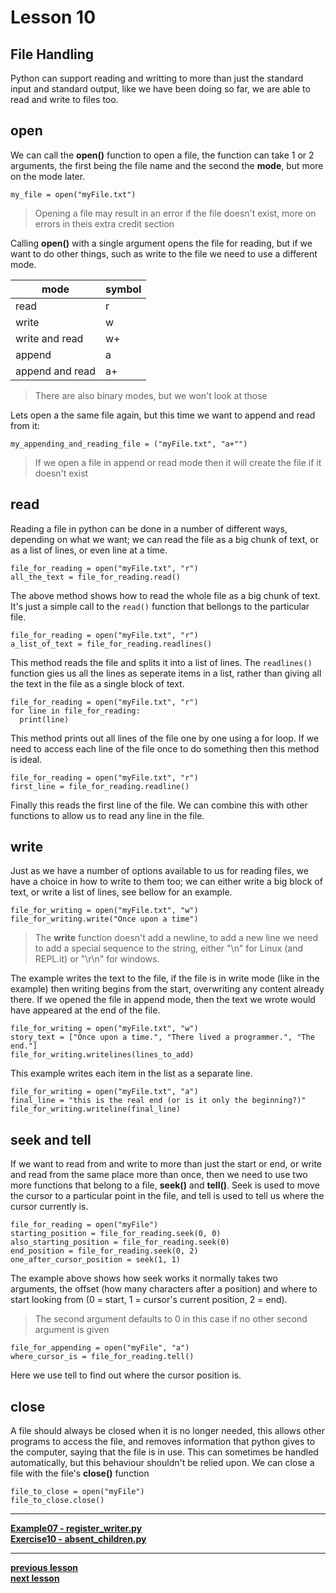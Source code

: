 # Lesson 10

## File Handling

Python can support reading and writting to more than just the standard input and
standard output, like we have been doing so far, we are able to read and write
to files too.

## open

We can call the **open()** function to open a file, the function can take 1 or 2
arguments, the first being the file name and the second the __mode__, but more
on the mode later.
```python3
my_file = open("myFile.txt")
```
> Opening a file may result in an error if the file doesn't exist,
> more on errors in theis extra credit section

Calling **open()** with a single argument opens the file for reading, but if we
want to do other things, such as write to the file we need to use a different
mode.

| mode            | symbol |
|-----------------|--------|
| read            | r      |
| write           | w      |
| write and read  | w+     |
| append          | a      |
| append and read | a+     |

> There are also binary modes, but we won't look at those

Lets open a the same file again, but this time we want to append and read
from it:
```python3
my_appending_and_reading_file = ("myFile.txt", "a+"")
```
> If we open a file in append or read mode then it will create the file if it
> doesn't exist

## read

Reading a file in python can be done in a number of different ways, depending on
what we want; we can read the file as a big chunk of text, or as a list of
lines, or even line at a time.
```python3
file_for_reading = open("myFile.txt", "r")
all_the_text = file_for_reading.read()
```
The above method shows how to read the whole file as a big chunk of text.
It's just a simple call to the `read()` function that bellongs to the particular
file.

```python3
file_for_reading = open("myFile.txt", "r")
a_list_of_text = file_for_reading.readlines()
```
This method reads the file and splits it into a list of lines.
The `readlines()` function gies us all the lines as seperate items in a list,
rather than giving all the text in the file as a single block of text.

```python3
file_for_reading = open("myFile.txt", "r")
for line in file_for_reading:
  print(line)
```
This method prints out all lines of the file one by one using a for loop.
If we need to access each line of the file once to do something then this method
is ideal.

```python3
file_for_reading = open("myFile.txt", "r")
first_line = file_for_reading.readline()
```
Finally this reads the first line of the file.
We can combine this with other functions to allow us to read any line in the
file.

## write

Just as we have a number of options available to us for reading files, we have a
choice in how to write to them too; we can either write a big block of text, or
write a list of lines, see bellow for an example.
```python3
file_for_writing = open("myFile.txt", "w")
file_for_writing.write("Once upon a time")
```
> The **write** function doesn't add a newline, to add a new line we need to add
> a special sequence to the string, either "\\n" for Linux (and REPL.it) or
> "\\r\\n" for windows.

The example writes the text to the file, if the file is in write mode (like in
the example) then writing begins from the start, overwriting any content
already there.
If we opened the file in append mode, then the text we wrote would have appeared
at the end of the file.
```python3
file_for_writing = open("myFile.txt", "w")
story_text = ["Once upon a time.", "There lived a programmer.", "The end."]
file_for_writing.writelines(lines_to_add)
```
This example writes each item in the list as a separate line.

```python3
file_for_writing = open("myFile.txt", "a")
final_line = "this is the real end (or is it only the beginning?)"
file_for_writing.writeline(final_line)
```

## seek and tell

If we want to read from and write to more than just the start or end, or write
and read from the same place more than once, then we need to use two more
functions that belong to a file, **seek()** and **tell()**.
Seek is used to move the cursor to a particular point in the file, and tell is
used to tell us where the cursor currently is.

```python3
file_for_reading = open("myFile")
starting_position = file_for_reading.seek(0, 0)
also_starting_position = file_for_reading.seek(0)
end_position = file_for_reading.seek(0, 2)
one_after_cursor_position = seek(1, 1)
```
The example above shows how seek works it normally takes two arguments, the
offset (how many characters after a position) and where to start looking from
(0 = start, 1 = cursor's current position, 2 = end).

> The second argument defaults to 0 in this case if no other second argument
> is given

```python3
file_for_appending = open("myFile", "a")
where_cursor_is = file_for_reading.tell()
```
Here we use tell to find out where the cursor position is.

## close

A file should always be closed when it is no longer needed, this allows other
programs to access the file, and removes information that python gives to the
computer, saying that the file is in use.
This can sometimes be handled automatically, but this behaviour shouldn't be
relied upon.
We can close a file with the file's **close()** function
```python3
file_to_close = open("myFile")
file_to_close.close()
```
---
**[Example07 - register_writer.py](../examples/register_writer.py)**  
**[Exercise10 - absent_children.py](../exercises/absent_children.py)**  

---
**[previous lesson](./Lesson09.md)**  
**[next lesson](./Lesson11.md)**
